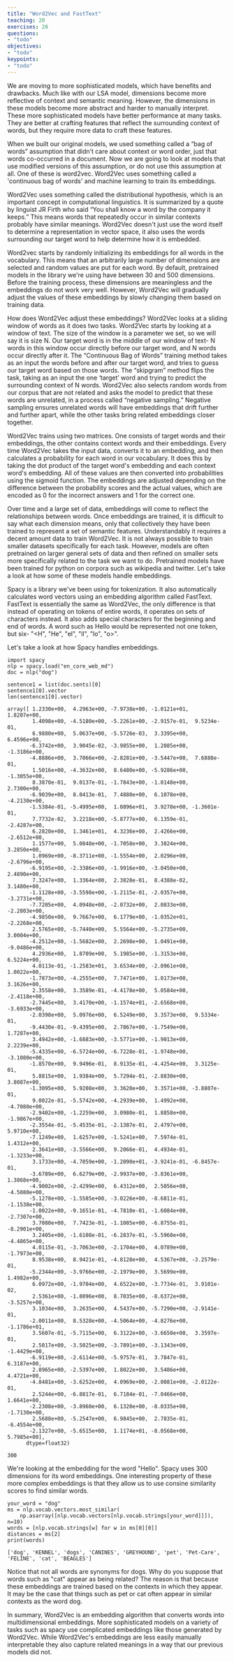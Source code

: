```yaml
---
title: "Word2Vec and FastText"
teaching: 20
exercises: 20
questions:
- "todo"
objectives:
- "todo"
keypoints:
- "todo"
---
```


We are moving to more sophisticated models, which have benefits and drawbacks. 
Much like with our LSA model, dimensions become more reflective of context and semantic meaning. 
However, the dimensions in these models become more abstract and harder to manually interpret. These more sophisticated models have better performance at many tasks. 
They are better at crafting features that reflect the surrounding context of words, but they require more data to craft these features. 

When we built our original models, we used something called a “bag of words” assumption that didn’t care about context or word order, just that words co-occurred in a document. 
Now we are going to look at models that use modified versions of this assumption, or do not use this assumption at all. One of these is word2vec. Word2Vec uses something called a 'continuous bag of words' and machine learning to train its embeddings.  

Word2Vec uses something called the distributional hypothesis, which is an important concept in computational linguistics. 
It is summarized by a quote by linguist JR Firth who said “You shall know a word by the company it keeps.” This means words that repeatedly occur in similar contexts probably have similar meanings. 
Word2Vec doesn't just use the word itself to determine a representation in vector space, it also uses the words surrounding our target word to help determine how it is embedded. 

Word2vec starts by randomly initializing its embeddings for all words in the vocabulary. 
This means that an arbitrarily large number of dimensions are selected and random values are put for each word. By default, pretrained models in the library we're using have between 30 and 500 dimensions.
Before the training process, these dimensions are meaningless and the embeddings do not work very well. 
However, Word2Vec will gradually adjust the values of these embeddings by slowly changing them based on training data. 

How does Word2Vec adjust these embeddings? Word2Vec looks at a sliding window of words as it does two tasks. 
Word2Vec starts by looking at a window of text. The size of the window is a parameter we set, so we will say it is size N. Our target word is in the middle of our window of text- N words in this window occur directly before our target word, and N words occur directly after it. 
The “Continuous Bag of Words” training method takes as an input the words before and after our target word, and tries to guess our target word based on those words. 
The “skipgram” method flips the task, taking as an input the one ‘target’ word and trying to predict the surrounding context of N words. 
Word2Vec also selects random words from our corpus that are not related and asks the model to predict that these words are unrelated, in a process called “negative sampling.” 
Negative sampling ensures unrelated words will have embeddings that drift further and further apart, while the other tasks bring related embeddings closer together.

Word2Vec trains using two matrices. One consists of target words and their embeddings, the other contains context words and their embeddings. 
Every time Word2Vec takes the input data, converts it to an embedding, and then calculates a probability for each word in our vocabulary. 
It does this by taking the dot product of the target word's embedding and each context word's embedding. All of these values are then converted into probabilities using the sigmoid function.
The embeddings are adjusted depending on the difference between the probability scores and the actual values, which are encoded as 0 for the incorrect answers and 1 for the correct one.

Over time and a large set of data, embeddings will come to reflect the relationships between words.
Once embeddings are trained, it is difficult to say what each dimension means, only that collectively they have been trained to represent a set of semantic features. 
Understandably it requires a decent amount data to train Word2Vec. It is not always possible to train smaller datasets specifically for each task.
However, models are often pretrained on larger general sets of data and then refined on smaller sets more specifically related to the task we want to do.
Pretrained models have been trained for python on corpora such as wikipedia and twitter. Let's take a look at how some of these models handle embeddings.

Spacy is a library we've been using for tokenization. It also automatically calculates word vectors using an embedding algorithm called FastText.
FastText is essentially the same as Word2Vec, the only difference is that instead of operating on tokens of entire words, it operates on sets of characters instead.
It also adds special characters for the beginning and end of words. A word such as Hello would be represented not one token, but six- "<H", "He", "el", "ll", "lo", "o>".

Let's take a look at how Spacy handles embeddings.

~~~
import spacy
nlp = spacy.load("en_core_web_md")
doc = nlp("dog")

sentence1 = list(doc.sents)[0]
sentence1[0].vector
len(sentence1[0].vector)
~~~

~~~
array([ 1.2330e+00,  4.2963e+00, -7.9738e+00, -1.0121e+01,  1.8207e+00,
        1.4098e+00, -4.5180e+00, -5.2261e+00, -2.9157e-01,  9.5234e-01,
        6.9880e+00,  5.0637e+00, -5.5726e-03,  3.3395e+00,  6.4596e+00,
       -6.3742e+00,  3.9045e-02, -3.9855e+00,  1.2085e+00, -1.3186e+00,
       -4.8886e+00,  3.7066e+00, -2.8281e+00, -3.5447e+00,  7.6888e-01,
        1.5016e+00, -4.3632e+00,  8.6480e+00, -5.9286e+00, -1.3055e+00,
        8.3870e-01,  9.0137e-01, -1.7843e+00, -1.0148e+00,  2.7300e+00,
       -6.9039e+00,  8.0413e-01,  7.4880e+00,  6.1078e+00, -4.2130e+00,
       -1.5384e-01, -5.4995e+00,  1.0896e+01,  3.9278e+00, -1.3601e-01,
        7.7732e-02,  3.2218e+00, -5.8777e+00,  6.1359e-01, -2.4287e+00,
        6.2820e+00,  1.3461e+01,  4.3236e+00,  2.4266e+00, -2.6512e+00,
        1.1577e+00,  5.0848e+00, -1.7058e+00,  3.3824e+00,  3.2850e+00,
        1.0969e+00, -8.3711e+00, -1.5554e+00,  2.0296e+00, -2.6796e+00,
       -6.9195e+00, -2.3386e+00, -1.9916e+00, -3.0450e+00,  2.4890e+00,
        7.3247e+00,  1.3364e+00,  2.3828e-01,  8.4388e-02,  3.1480e+00,
       -1.1128e+00, -3.5598e+00, -1.2115e-01, -2.0357e+00, -3.2731e+00,
       -7.7205e+00,  4.0948e+00, -2.0732e+00,  2.0833e+00, -2.2803e+00,
       -4.9850e+00,  9.7667e+00,  6.1779e+00, -1.0352e+01, -2.2268e+00,
        2.5765e+00, -5.7440e+00,  5.5564e+00, -5.2735e+00,  3.0004e+00,
       -4.2512e+00, -1.5682e+00,  2.2698e+00,  1.0491e+00, -9.0486e+00,
        4.2936e+00,  1.8709e+00,  5.1985e+00, -1.3153e+00,  6.5224e+00,
        4.0113e-01, -1.2583e+01,  3.6534e+00, -2.0961e+00,  1.0022e+00,
       -1.7873e+00, -4.2555e+00,  7.7471e+00,  1.0173e+00,  3.1626e+00,
        2.3558e+00,  3.3589e-01, -4.4178e+00,  5.0584e+00, -2.4118e+00,
       -2.7445e+00,  3.4170e+00, -1.1574e+01, -2.6568e+00, -3.6933e+00,
       -2.0398e+00,  5.0976e+00,  6.5249e+00,  3.3573e+00,  9.5334e-01,
       -9.4430e-01, -9.4395e+00,  2.7867e+00, -1.7549e+00,  1.7287e+00,
        3.4942e+00, -1.6883e+00, -3.5771e+00, -1.9013e+00,  2.2239e+00,
       -5.4335e+00, -6.5724e+00, -6.7228e-01, -1.9748e+00, -3.1080e+00,
       -1.8570e+00,  9.9496e-01,  8.9135e-01, -4.4254e+00,  3.3125e-01,
        5.8815e+00,  1.9384e+00,  5.7294e-01, -2.8830e+00,  3.8087e+00,
       -1.3095e+00,  5.9208e+00,  3.3620e+00,  3.3571e+00, -3.8807e-01,
        9.0022e-01, -5.5742e+00, -4.2939e+00,  1.4992e+00, -4.7080e+00,
       -2.9402e+00, -1.2259e+00,  3.0980e-01,  1.8858e+00, -1.9867e+00,
       -2.3554e-01, -5.4535e-01, -2.1387e-01,  2.4797e+00,  5.9710e+00,
       -7.1249e+00,  1.6257e+00, -1.5241e+00,  7.5974e-01,  1.4312e+00,
        2.3641e+00, -3.5566e+00,  9.2066e-01,  4.4934e-01, -1.3233e+00,
        3.1733e+00, -4.7059e+00, -1.2090e+01, -3.9241e-01, -6.8457e-01,
       -3.6789e+00,  6.6279e+00, -2.9937e+00, -3.8361e+00,  1.3868e+00,
       -4.9002e+00, -2.4299e+00,  6.4312e+00,  2.5056e+00, -4.5080e+00,
       -5.1278e+00, -1.5585e+00, -3.0226e+00, -8.6811e-01, -1.1538e+00,
       -1.0022e+00, -9.1651e-01, -4.7810e-01, -1.6084e+00, -2.7307e+00,
        3.7080e+00,  7.7423e-01, -1.1085e+00, -6.8755e-01, -8.2901e+00,
        3.2405e+00, -1.6108e-01, -6.2837e-01, -5.5960e+00, -4.4865e+00,
        4.0115e-01, -3.7063e+00, -2.1704e+00,  4.0789e+00, -1.7973e+00,
        8.9538e+00,  8.9421e-01, -4.8128e+00,  4.5367e+00, -3.2579e-01,
       -5.2344e+00, -3.9766e+00, -2.1979e+00,  3.5699e+00,  1.4982e+00,
        6.0972e+00, -1.9704e+00,  4.6522e+00, -3.7734e-01,  3.9101e-02,
        2.5361e+00, -1.8096e+00,  8.7035e+00, -8.6372e+00, -3.5257e+00,
        3.1034e+00,  3.2635e+00,  4.5437e+00, -5.7290e+00, -2.9141e-01,
       -2.0011e+00,  8.5328e+00, -4.5064e+00, -4.8276e+00, -1.1786e+01,
        3.5607e-01, -5.7115e+00,  6.3122e+00, -3.6650e+00,  3.3597e-01,
        2.5017e+00, -3.5025e+00, -3.7891e+00, -3.1343e+00, -1.4429e+00,
       -6.9119e+00, -2.6114e+00, -5.9757e-01,  3.7847e-01,  6.3187e+00,
        2.8965e+00, -2.5397e+00,  1.8022e+00,  3.5486e+00,  4.4721e+00,
       -4.8481e+00, -3.6252e+00,  4.0969e+00, -2.0081e+00, -2.0122e-01,
        2.5244e+00, -6.8817e-01,  6.7184e-01, -7.0466e+00,  1.6641e+00,
       -2.2308e+00, -3.8960e+00,  6.1320e+00, -8.0335e+00, -1.7130e+00,
        2.5688e+00, -5.2547e+00,  6.9845e+00,  2.7835e-01, -6.4554e+00,
       -2.1327e+00, -5.6515e+00,  1.1174e+01, -8.0568e+00,  5.7985e+00],
      dtype=float32)

300
~~~

We're looking at the embedding for the word "Hello". Spacy uses 300 dimensions for its word embeddings. 
One interesting property of these more complex embeddings is that they allow us to use consine similarity scores to find similar words.

~~~
your_word = "dog"
ms = nlp.vocab.vectors.most_similar(
    np.asarray([nlp.vocab.vectors[nlp.vocab.strings[your_word]]]), n=10)
words = [nlp.vocab.strings[w] for w in ms[0][0]]
distances = ms[2]
print(words)
~~~

~~~
['dog', 'KENNEL', 'dogs', 'CANINES', 'GREYHOUND', 'pet', 'Pet-Care', 'FELINE', 'cat', 'BEAGLES']
~~~

Notice that not all words are synonyms for dogs. Why do you suppose that words such as "cat" appear as being related?
The reason is that because these embeddings are trained based on the contexts in which they appear. It may be the case that things such as pet or cat often appear in similar contexts as the word dog.

In summary, Word2Vec is an embedding algorithm that converts words into multidimensional embeddings. 
More sophisticated models on a variety of tasks such as spacy use complicated embeddings like those generated by Word2Vec. 
While Word2Vec's embeddings are less easily manually interpretable they also capture related meanings in a way that our previous models did not.